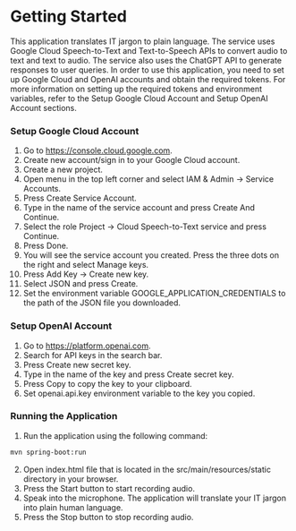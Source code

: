 # Getting Started
This application translates IT jargon to plain language. The service uses Google Cloud Speech-to-Text and Text-to-Speech APIs to convert audio to text and text to audio. 
The service also uses the ChatGPT API to generate responses to user queries.
In order to use this application, you need to set up Google Cloud and OpenAI accounts and obtain the required tokens.
For more information on setting up the required tokens and environment variables, refer to the Setup Google Cloud Account
and Setup OpenAI Account sections.

### Setup Google Cloud Account
1. Go to https://console.cloud.google.com.
2. Create new account/sign in to your Google Cloud account.
3. Create a new project.
4. Open menu in the top left corner and select IAM & Admin -> Service Accounts.
5. Press Create Service Account.
6. Type in the name of the service account and press Create And Continue.
7. Select the role Project -> Cloud Speech-to-Text service and press Continue.
8. Press Done.
9. You will see the service account you created. Press the three dots on the right and select Manage keys.
10. Press Add Key -> Create new key.
11. Select JSON and press Create.
12. Set the environment variable GOOGLE_APPLICATION_CREDENTIALS to the path of the JSON file you downloaded.

### Setup OpenAI Account
1. Go to https://platform.openai.com.
2. Search for API keys in the search bar.
3. Press Create new secret key.
4. Type in the name of the key and press Create secret key.
5. Press Copy to copy the key to your clipboard.
6. Set openai.api.key environment variable to the key you copied.

### Running the Application
1. Run the application using the following command:
```sh  
mvn spring-boot:run
```
2. Open index.html file that is located in the src/main/resources/static directory in your browser.
3. Press the Start button to start recording audio.
4. Speak into the microphone. The application will translate your IT jargon into plain human language.
5. Press the Stop button to stop recording audio.
